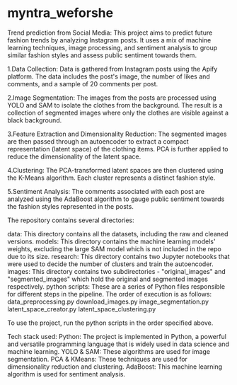 # myntra_weforshe

Trend prediction from Social Media:
This project aims to predict future fashion trends by analyzing Instagram posts. It uses a mix of machine learning techniques, image processing, and sentiment analysis to group similar fashion styles and assess public sentiment towards them.

1.Data Collection: Data is gathered from Instagram posts using the Apify platform. The data includes the post's image, the number of likes and comments, and a sample of 20 comments per post.

2.Image Segmentation: The images from the posts are processed using YOLO and SAM to isolate the clothes from the background. The result is a collection of segmented images where only the clothes are visible against a black background.

3.Feature Extraction and Dimensionality Reduction: The segmented images are then passed through an autoencoder to extract a compact representation (latent space) of the clothing items. PCA is further applied to reduce the dimensionality of the latent space.

4.Clustering: The PCA-transformed latent spaces are then clustered using the K-Means algorithm. Each cluster represents a distinct fashion style.

5.Sentiment Analysis: The comments associated with each post are analyzed using the AdaBoost algorithm to gauge public sentiment towards the fashion styles represented in the posts.

The repository contains several directories:

data: This directory contains all the datasets, including the raw and cleaned versions.
models: This directory contains the machine learning models' weights, excluding the large SAM model which is not included in the repo due to its size.
research: This directory contains two Jupyter notebooks that were used to decide the number of clusters and train the autoencoder.
images: This directory contains two subdirectories - "original_images" and "segmented_images" which hold the original and segmented images respectively.
python scripts: These are a series of Python files responsible for different steps in the pipeline. The order of execution is as follows:
data_preprocessing.py
download_images.py
image_segmentation.py
latent_space_creator.py
latent_space_clustering.py

To use the project, run the python scripts in the order specified above.

Tech stack used:
Python: The project is implemented in Python, a powerful and versatile programming language that is widely used in data science and machine learning.
YOLO & SAM: These algorithms are used for image segmentation.
PCA & KMeans: These techniques are used for dimensionality reduction and clustering.
AdaBoost: This machine learning algorithm is used for sentiment analysis.

